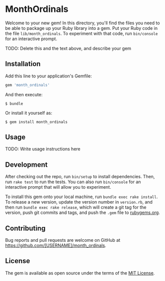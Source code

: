# MonthOrdinals

Welcome to your new gem! In this directory, you'll find the files you need to be able to package up your Ruby library into a gem. Put your Ruby code in the file `lib/month_ordinals`. To experiment with that code, run `bin/console` for an interactive prompt.

TODO: Delete this and the text above, and describe your gem

## Installation

Add this line to your application's Gemfile:

```ruby
gem 'month_ordinals'
```

And then execute:

    $ bundle

Or install it yourself as:

    $ gem install month_ordinals

## Usage

TODO: Write usage instructions here

## Development

After checking out the repo, run `bin/setup` to install dependencies. Then, run `rake test` to run the tests. You can also run `bin/console` for an interactive prompt that will allow you to experiment.

To install this gem onto your local machine, run `bundle exec rake install`. To release a new version, update the version number in `version.rb`, and then run `bundle exec rake release`, which will create a git tag for the version, push git commits and tags, and push the `.gem` file to [rubygems.org](https://rubygems.org).

## Contributing

Bug reports and pull requests are welcome on GitHub at https://github.com/[USERNAME]/month_ordinals.


## License

The gem is available as open source under the terms of the [MIT License](http://opensource.org/licenses/MIT).

